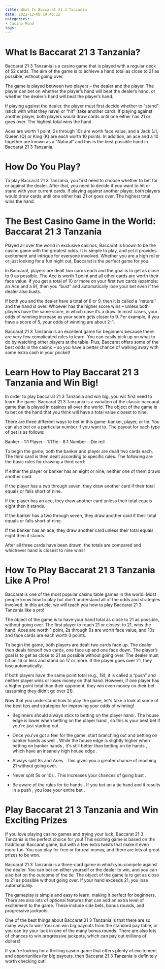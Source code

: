 ```yaml
---
title: What Is Baccarat 21 3 Tanzania
date: 2022-12-08 10:43:22
categories:
- Casino Pond
tags:
---
```



#  What Is Baccarat 21 3 Tanzania?

Baccarat 21 3 Tanzania is a casino game that is played with a regular deck of 52 cards. The aim of the game is to achieve a hand total as close to 21 as possible, without going over.

The game is played between two players – the dealer and the player. The player can bet on whether the player’s hand will beat the dealer’s hand, or whether the dealer’s hand will beat the player’s hand.

If playing against the dealer, the player must first decide whether to “stand” (stick with what they have) or “hit” (take another card). If playing against another player, both players would draw cards until one either has 21 or goes over. The highest total wins the hand.

Aces are worth 1 point, 2s through 10s are worth face value, and a Jack (J), Queen (Q) or King (K) are each worth 10 points. In addition, an ace and a 10 together are known as a “Natural” and this is the best possible hand in Baccarat 21 3 Tanzania.

# How Do You Play?

To play Baccarat 21 3 Tanzania, you first need to choose whether to bet for or against the dealer. After that, you need to decide if you want to hit or stand with your current cards. If playing against another player, both players would draw cards until one either has 21 or goes over. The highest total wins the hand.

#  The Best Casino Game in the World: Baccarat 21 3 Tanzania

 Played all over the world in exclusive casinos, Baccarat is known to be the casino game with the greatest odds. It is simple to play, and yet it provides excitement and intrigue for everyone involved. Whether you are a high roller or just looking for a fun night out, Baccarat is the perfect game for you.

In Baccarat, players are dealt two cards each and the goal is to get as close to 9 as possible. The Ace is worth 1 point and all other cards are worth their face value. If you get a total of 10 or more on your first two cards (example: an Ace and a 9), then you “bust” and automatically lose your bet even if the dealer also busts.

If both you and the dealer have a total of 8 or 9, then it is called a “natural” and the hand is over. Whoever has the higher score wins – unless both players have the same score, in which case it’s a draw. In most cases, your odds of winning increase as your score gets closer to 9. For example, if you have a score of 5, your odds of winning are about 2-1.

Baccarat 21 3 Tanzania is an excellent game for beginners because there are very few complicated rules to learn. You can easily pick up on what to do by watching other players at the table. Plus, Baccarat offers some of the best odds in the casino – so you have a better chance of walking away with some extra cash in your pocket!

#  Learn How to Play Baccarat 21 3 Tanzania and Win Big!

In order to play baccarat 21 3 Tanzania and win big, you will first need to learn the game. Baccarat 21 3 Tanzania is a variation of the classic baccarat game that is played in casinos all over the world. The object of the game is to bet on the hand that you think will have a total value closest to nine.

There are three different ways to bet in this game: banker, player, or tie. You can also bet on a particular number if you want to. The payout for each type of bet is as follows:

Banker – 1:1
Player – 1:1Tie – 8:1
Number – Die roll

To begin the game, both the banker and player are dealt two cards each. The third card is then dealt according to specific rules. The following are the basic rules for drawing a third card:

If either the player or banker has an eight or nine, neither one of them draws another card.

  If the player has a two through seven, they draw another card if their total equals or falls short of nine. 

  If the player has an ace, they draw another card unless their total equals eight then it stands. 

  If the banker has a two through seven, they draw another card if their total equals or falls short of nine. 

  If the banker has an ace, they draw another card unless their total equals eight then it stands.

After all three cards have been drawn, the totals are compared and whichever hand is closest to nine wins!

#  How To Play Baccarat 21 3 Tanzania Like A Pro!

Baccarat is one of the most popular casino table games in the world. Most people know how to play but don't understand all of the odds and strategies involved. In this article, we will teach you how to play Baccarat 21 3 Tanzania like a pro!

The object of the game is to have your hand total as close to 21 as possible, without going over. The first player to reach 21 or closest to 21, wins the hand. Aces are worth 1 point, 2s through 9s are worth face value, and 10s and face cards are each worth 0 points.

To begin the game, both players are dealt two cards face up. The dealer then deals himself two cards, one face up and one face down. The player’s goal is to get as close to 21 as possible without going over. The dealer must hit on 16 or less and stand on 17 or more. If the player goes over 21, they lose automatically.

If both players have the same point total (e.g., 18), it is called a “push” and neither player wins or loses money on that hand. However, if one player has a higher point total than their opponent, they win even money on their bet (assuming they didn’t go over 21).

Now that you understand how to play the game, let's take a look at some of the best tips and strategies for improving your odds of winning!

- Beginners should always stick to betting on the player hand . The house edge is lower when betting on the player hand , so this is your best bet if you're just starting out.

- Once you've got a feel for the game, start branching out and betting on banker hands as well . While the house edge is slightly higher when betting on banker hands , it's still better than betting on tie hands , which have an insanely high house edge .

- Always split 8s and Aces . This gives you a greater chance of reaching 21 without going over.

- Never split 5s or 10s . This increases your chances of going bust .

- Be aware of the rules for tie hands . If you bet on a tie hand and it results in a push , you lose your entire bet .

#  Play Baccarat 21 3 Tanzania and Win Exciting Prizes

If you love playing casino games and trying your luck, Baccarat 21 3 Tanzania is the perfect choice for you! This exciting game is based on the traditional Baccarat game, but with a few extra twists that make it even more fun. You can play for free or for real money, and there are lots of great prizes to be won.

Baccarat 21 3 Tanzania is a three-card game in which you compete against the dealer. You can bet on either yourself or the dealer to win, and you can also bet on the outcome of the tie. The object of the game is to get as close to 21 as possible without going over. If your hand exceeds 21, you lose automatically.

The gameplay is simple and easy to learn, making it perfect for beginners. There are also lots of optional features that can add an extra level of excitement to the game. These include side bets, bonus rounds, and progressive jackpots.

One of the best things about Baccarat 21 3 Tanzania is that there are so many ways to win! You can win big payouts from the standard pay table, or you can try your luck in one of the many bonus rounds. There are also lots of chances to win progressive jackpots, which can pay out millions of dollars!

If you're looking for a thrilling casino game that offers plenty of excitement and opportunities for big payouts, then Baccarat 21 3 Tanzania is definitely worth checking out!